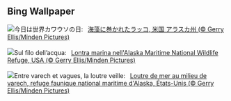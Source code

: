 ## Bing Wallpaper
![](https://www.bing.com/th?id=OHR.KelpOtter_JA-JP0838803999_UHD.jpg&w=1000)今日は世界カワウソの日:&nbsp;&ensp;[海藻に巻かれたラッコ, 米国 アラスカ州 (© Gerry Ellis/Minden Pictures)](https://www.bing.com/th?id=OHR.KelpOtter_JA-JP0838803999_UHD.jpg)
<br><br/>
![](https://www.bing.com/th?id=OHR.KelpOtter_IT-IT4372349313_UHD.jpg&w=1000)Sul filo dell’acqua:&nbsp;&ensp;[Lontra marina nell'Alaska Maritime National Wildlife Refuge, USA (© Gerry Ellis/Minden Pictures)](https://www.bing.com/th?id=OHR.KelpOtter_IT-IT4372349313_UHD.jpg)
<br><br/>
![](https://www.bing.com/th?id=OHR.KelpOtter_FR-FR8247286249_UHD.jpg&w=1000)Entre varech et vagues, la loutre veille:&nbsp;&ensp;[Loutre de mer au milieu de varech, refuge faunique national maritime d'Alaska, États-Unis (© Gerry Ellis/Minden Pictures)](https://www.bing.com/th?id=OHR.KelpOtter_FR-FR8247286249_UHD.jpg)
<br><br/>

